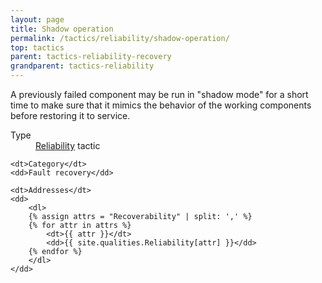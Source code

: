 ```yaml
---
layout: page
title: Shadow operation
permalink: /tactics/reliability/shadow-operation/
top: tactics
parent: tactics-reliability-recovery
grandparent: tactics-reliability
---
```


A previously failed component may be run in "shadow mode" for a short time to make sure that it mimics the behavior of the working components before restoring
it to service.

<dl>
    <dt>Type</dt>
    <dd><a href="{{ '/quality/reliability/' | relative_url }}">Reliability</a> tactic</dd>
    
    <dt>Category</dt>
    <dd>Fault recovery</dd>
    
    <dt>Addresses</dt>
    <dd>
        <dl>
        {% assign attrs = "Recoverability" | split: ',' %}
        {% for attr in attrs %}
            <dt>{{ attr }}</dt>
            <dd>{{ site.qualities.Reliability[attr] }}</dd>
        {% endfor %}
        </dl>
    </dd>
</dl>
